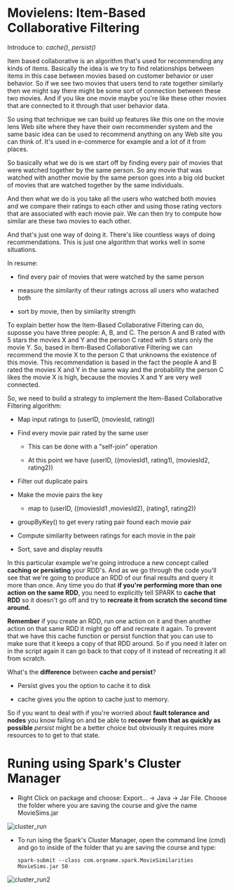 # Movielens: Item-Based Collaborative Filtering

Introduce to: _cache()_, _persist()_

Item based collaborative is an algorithm that's used for recommending any kinds of items.
Basically the idea is we try to find relationships between items in this case between movies based on
customer behavior or user behavior.
So if we see two movies that users tend to rate together similarly then we might say there might be
some sort of connection between these two movies.
And if you like one movie maybe you're like these other movies that are connected to it through that
user behavior data.

So using that technique we can build up features like this one on the movie lens Web site where they
have their own recommender system and the same basic idea can be used to recommend anything on any Web
site you can think of.
It's used in e-commerce for example and a lot of it from places. 

So basically what we do is we start off by finding every pair of movies that were watched together by
the same person. So any movie that was watched with another movie by the same person goes into a big old bucket of movies
that are watched together by the same individuals.


And then what we do is you take all the users who watched both movies and we compare their ratings to
each other and using those rating vectors that are associated with each movie pair.
We can then try to compute how similar are these two movies to each other.


And that's just one way of doing it.
There's like countless ways of doing recommendations.
This is just one algorithm that works well in some situations.

In resume:

- find every pair of movies that were watched by the same person

- measure the similarity of theur ratings across all users who watached both

- sort by movie, then by similarity strength

To explain better how the Item-Based Collaborative Filtering can do, suposse you have three people: A, B, and C. The person A and B rated with 5 stars the movies X and Y and the person C rated with 5 stars only the movie Y. So, based in Item-Based Collaborative Filtering we can recommend the movie X to the person C that unknowns the existence of this movie. This recommendation is based in the fact the people A and B rated the movies X and Y in the same way and the probability the person C likes the movie X is high, because the movies X and Y are very well connected.

So, we need to build a strategy to implement the Item-Based Collaborative Filtering algorithm:

- Map input ratings to (userID, (moviesId, rating))

- Find every movie pair rated by the same user

  - This can be done with a "self-join" operation
  
  - At this point we have (userID, ((moviesId1, rating1), (moviesId2, rating2))
  
- Filter out duplicate pairs
  
- Make the movie pairs the key
     
  - map to (userID, ((moviesId1 ,moviesId2), (rating1, rating2))
  
- groupByKey() to get every rating pair found each movie pair

- Compute similarity between ratings for each movie in the pair

- Sort, save and display resutls


In this particular example we're going introduce a new concept called **caching or persisting** your RDD's.
And as we go through the code you'll see that we're going to produce an RDD of our final results and
query it more than once. Any time you do that **if you're performing more than one action on the same RDD**, you need to explicitly
tell SPARK to **cache that RDD** so it doesn't go off and try to **recreate it from scratch the second time
around.**

**Remember** if you create an RDD, run one action on it and then another action on that same RDD it might go off and
recreate it again. To prevent that we have this cache function or persist function that you can use to make sure that it keeps a copy of
that RDD around. So if you need it later on in the script again it can go back to that copy of it instead of recreating
it all from scratch.


What's the **difference** between **cache and persist**?

- Persist gives you the option to cache it to disk 

- cache gives you the option to cache just to memory.

So if you want to deal with if you're worried about **fault tolerance and nodes** you know failing on  and
be able to **recover from that as quickly as possible** _persist_ might be a better choice but obviously it
requires more resources to to get to that state. 

# Runing using Spark's Cluster Manager

- Right Click on package and choose: Export... -> Java -> Jar File. Choose the folder where you are saving the course and give the name MovieSims.jar

![cluster_run](https://user-images.githubusercontent.com/37953610/58922882-d732f180-8734-11e9-9f2a-01b952f8b42a.jpg)

- To run ising the Spark's Cluster Manager, open the command line (cmd) and go to inside of the folder that yu are saving the course and type:

      spark-submit --class com.orgname.spark.MovieSimilarities MovieSims.jar 50
      
![cluster_run2](https://user-images.githubusercontent.com/37953610/58923165-62f94d80-8736-11e9-8193-ba90e9744466.jpg)

